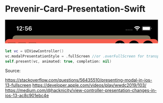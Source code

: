 # Prevenir-Card-Presentation-Swift

<img src="card.png">

```swift
let vc = UIViewController()
vc.modalPresentationStyle = .fullScreen //or .overFullScreen for transparency
self.present(vc, animated: true, completion: nil)
```

Source: 

https://stackoverflow.com/questions/56435510/presenting-modal-in-ios-13-fullscreen
https://developer.apple.com/videos/play/wwdc2019/103/
https://medium.com/@hacknicity/view-controller-presentation-changes-in-ios-13-ac8c901ebc4e
